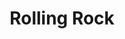 ---
pid: fs205
title: Rolling Rock
location_transcription: All over town
coordinates: "[-75.15058280084, 39.95547764055]"
zipcode: '19147'
gen_neighborhood: South Philadelphia
neighborhood: Queen Village,Bella Vista,Pennsport,Italian Market
outside_phl: 
age: '26'
age_range: 20-29
instagram: 
image_file_name: fs_205.jpg
proposal_transcription: Giant rock bus that strolls around playing music, picking
  up random people, and serving rolling rock
topic: Food,Music
topic_summary: 0, 0
type: Audio,Interactive
keywords_other: bus, rolling rock
credit: Zac
image_labels: 
twitter: 
facebook: 
permalink: "/monuments/fs205/"
layout: item-page
---